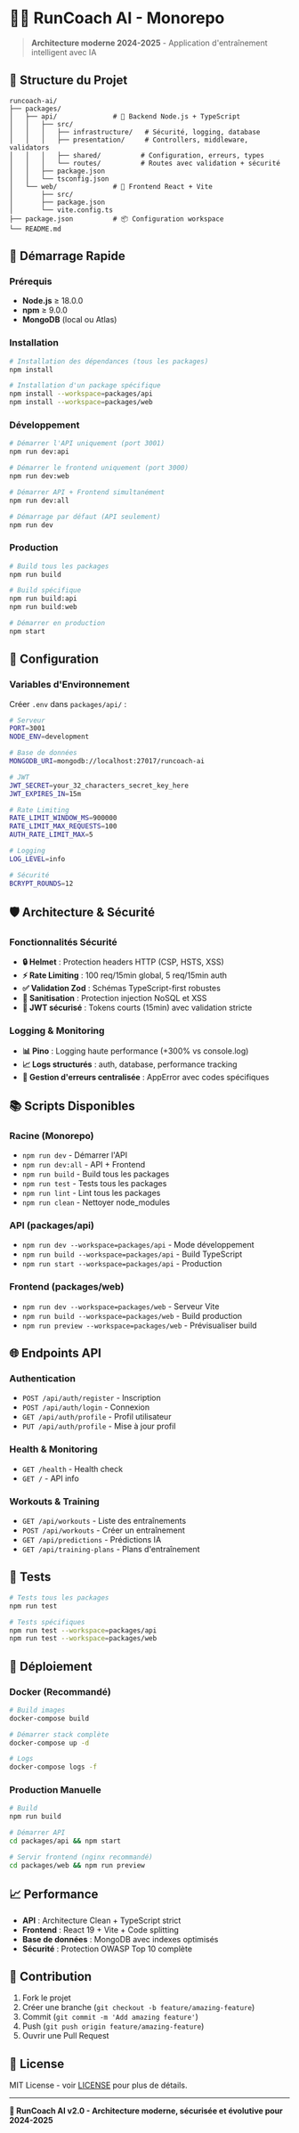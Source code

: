 # 🏃‍♂️ RunCoach AI - Monorepo

> **Architecture moderne 2024-2025** - Application d'entraînement intelligent avec IA

## 📁 Structure du Projet

```
runcoach-ai/
├── packages/
│   ├── api/              # 🚀 Backend Node.js + TypeScript
│   │   ├── src/
│   │   │   ├── infrastructure/   # Sécurité, logging, database
│   │   │   ├── presentation/     # Controllers, middleware, validators
│   │   │   ├── shared/          # Configuration, erreurs, types
│   │   │   └── routes/          # Routes avec validation + sécurité
│   │   ├── package.json
│   │   └── tsconfig.json
│   └── web/              # 🎨 Frontend React + Vite
│       ├── src/
│       ├── package.json
│       └── vite.config.ts
├── package.json          # 📦 Configuration workspace
└── README.md
```

## 🚀 Démarrage Rapide

### Prérequis
- **Node.js** ≥ 18.0.0
- **npm** ≥ 9.0.0
- **MongoDB** (local ou Atlas)

### Installation
```bash
# Installation des dépendances (tous les packages)
npm install

# Installation d'un package spécifique
npm install --workspace=packages/api
npm install --workspace=packages/web
```

### Développement

```bash
# Démarrer l'API uniquement (port 3001)
npm run dev:api

# Démarrer le frontend uniquement (port 3000)
npm run dev:web

# Démarrer API + Frontend simultanément
npm run dev:all

# Démarrage par défaut (API seulement)
npm run dev
```

### Production

```bash
# Build tous les packages
npm run build

# Build spécifique
npm run build:api
npm run build:web

# Démarrer en production
npm start
```

## 🔧 Configuration

### Variables d'Environnement

Créer `.env` dans `packages/api/` :

```bash
# Serveur
PORT=3001
NODE_ENV=development

# Base de données
MONGODB_URI=mongodb://localhost:27017/runcoach-ai

# JWT
JWT_SECRET=your_32_characters_secret_key_here
JWT_EXPIRES_IN=15m

# Rate Limiting
RATE_LIMIT_WINDOW_MS=900000
RATE_LIMIT_MAX_REQUESTS=100
AUTH_RATE_LIMIT_MAX=5

# Logging
LOG_LEVEL=info

# Sécurité
BCRYPT_ROUNDS=12
```

## 🛡️ Architecture & Sécurité

### Fonctionnalités Sécurité

- **🔒 Helmet** : Protection headers HTTP (CSP, HSTS, XSS)
- **⚡ Rate Limiting** : 100 req/15min global, 5 req/15min auth
- **✅ Validation Zod** : Schémas TypeScript-first robustes
- **🧹 Sanitisation** : Protection injection NoSQL et XSS
- **🔑 JWT sécurisé** : Tokens courts (15min) avec validation stricte

### Logging & Monitoring

- **📊 Pino** : Logging haute performance (+300% vs console.log)
- **📈 Logs structurés** : auth, database, performance tracking
- **🚨 Gestion d'erreurs centralisée** : AppError avec codes spécifiques

## 📚 Scripts Disponibles

### Racine (Monorepo)
- `npm run dev` - Démarrer l'API
- `npm run dev:all` - API + Frontend
- `npm run build` - Build tous les packages
- `npm run test` - Tests tous les packages
- `npm run lint` - Lint tous les packages
- `npm run clean` - Nettoyer node_modules

### API (packages/api)
- `npm run dev --workspace=packages/api` - Mode développement
- `npm run build --workspace=packages/api` - Build TypeScript
- `npm run start --workspace=packages/api` - Production

### Frontend (packages/web)
- `npm run dev --workspace=packages/web` - Serveur Vite
- `npm run build --workspace=packages/web` - Build production
- `npm run preview --workspace=packages/web` - Prévisualiser build

## 🌐 Endpoints API

### Authentication
- `POST /api/auth/register` - Inscription
- `POST /api/auth/login` - Connexion
- `GET /api/auth/profile` - Profil utilisateur
- `PUT /api/auth/profile` - Mise à jour profil

### Health & Monitoring
- `GET /health` - Health check
- `GET /` - API info

### Workouts & Training
- `GET /api/workouts` - Liste des entraînements
- `POST /api/workouts` - Créer un entraînement
- `GET /api/predictions` - Prédictions IA
- `GET /api/training-plans` - Plans d'entraînement

## 🧪 Tests

```bash
# Tests tous les packages
npm run test

# Tests spécifiques
npm run test --workspace=packages/api
npm run test --workspace=packages/web
```

## 🚀 Déploiement

### Docker (Recommandé)

```bash
# Build images
docker-compose build

# Démarrer stack complète
docker-compose up -d

# Logs
docker-compose logs -f
```

### Production Manuelle

```bash
# Build
npm run build

# Démarrer API
cd packages/api && npm start

# Servir frontend (nginx recommandé)
cd packages/web && npm run preview
```

## 📈 Performance

- **API** : Architecture Clean + TypeScript strict
- **Frontend** : React 19 + Vite + Code splitting
- **Base de données** : MongoDB avec indexes optimisés
- **Sécurité** : Protection OWASP Top 10 complète

## 🤝 Contribution

1. Fork le projet
2. Créer une branche (`git checkout -b feature/amazing-feature`)
3. Commit (`git commit -m 'Add amazing feature'`)
4. Push (`git push origin feature/amazing-feature`)
5. Ouvrir une Pull Request

## 📝 License

MIT License - voir [LICENSE](LICENSE) pour plus de détails.

---

**🎯 RunCoach AI v2.0 - Architecture moderne, sécurisée et évolutive pour 2024-2025**